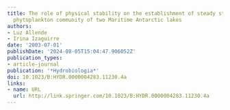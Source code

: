 ```yaml
---
title: The role of physical stability on the establishment of steady states in the
  phytoplankton community of two Maritime Antarctic lakes
authors:
- Luz Allende
- Irina Izaguirre
date: '2003-07-01'
publishDate: '2024-08-05T15:04:47.906052Z'
publication_types:
- article-journal
publication: '*Hydrobiologia*'
doi: 10.1023/B:HYDR.0000004283.11230.4a
links:
- name: URL
  url: http://link.springer.com/10.1023/B:HYDR.0000004283.11230.4a
---
```

